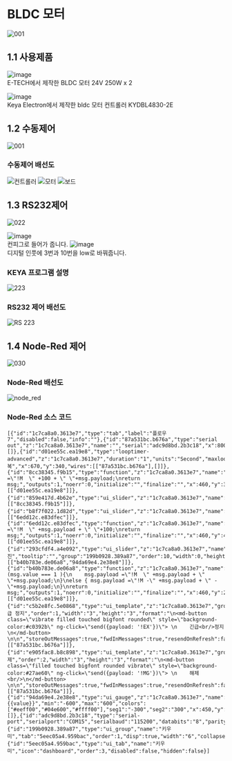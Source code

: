 BLDC 모터
======================
![001](https://user-images.githubusercontent.com/37902752/134831269-0cdb8d24-544b-4778-9f2d-be28e6a3677a.png)

## 1.1 사용제품
![image](https://user-images.githubusercontent.com/37902752/134830443-6e32b122-aa9e-4bbb-8690-4a585405e173.png)   
E-TECH에서 제작한 BLDC 모터 24V 250W x 2

![image](https://user-images.githubusercontent.com/37902752/134830450-aa7533a0-4c3b-47c7-a61e-e39f475ee09d.png)   
Keya Electron에서 제작한 bldc 모터 컨트롤러 KYDBL4830-2E


## 1.2 수동제어
![001](https://user-images.githubusercontent.com/37902752/134831373-808332f4-8413-4f2d-9356-c23a89431118.png)

### 수동제어 배선도
![컨트롤러](https://user-images.githubusercontent.com/37902752/134830890-33462f8b-1d66-4cc3-905d-0c5f54bec8fa.jpg)
![모터](https://user-images.githubusercontent.com/37902752/134830875-d01f7ba6-35f5-47fc-9566-f7f06398532b.jpg)
![보드](https://user-images.githubusercontent.com/37902752/134830857-3f9549b1-d85f-4637-9ee5-43fde834a21c.jpg)
## 1.3 RS232제어
![022](https://user-images.githubusercontent.com/37902752/134831429-5cf94fee-6669-4d21-b9a0-56896782ddda.png)

![image](https://user-images.githubusercontent.com/37902752/134831669-dbf2d038-4408-4900-9e6b-1e306d234b91.png)   
   컨피그로 들어가 줍니다.
![image](https://user-images.githubusercontent.com/37902752/134831740-9161e3c6-b03d-4857-8182-33004521f67d.png)   
디지털 인풋에 3번과 10번을 low로 바꿔줍니다.
### KEYA 프로그램 설명
![223](https://user-images.githubusercontent.com/37902752/134830921-093b6612-a310-40c0-89e5-438df8b847d9.PNG)
### RS232 제어 배선도
![RS 223](https://user-images.githubusercontent.com/37902752/134830378-71aec27b-a991-408c-a01a-20f82deb8618.png)

## 1.4 Node-Red 제어
![030](https://user-images.githubusercontent.com/37902752/134831451-eb674c91-c003-45f5-a38c-2a507f9c4956.png)
### Node-Red 배선도
![node_red](https://user-images.githubusercontent.com/37902752/134830768-dfd20459-1507-41e2-8ac7-74f9393bfd40.png)
### Node-Red 소스 코드

```
[{"id":"1c7ca8a0.3613e7","type":"tab","label":"플로우 7","disabled":false,"info":""},{"id":"87a531bc.b676a","type":"serial out","z":"1c7ca8a0.3613e7","name":"","serial":"adc9d8bd.2b3c18","x":800,"y":180,"wires":[]},{"id":"d01ee55c.ea19e8","type":"looptimer-advanced","z":"1c7ca8a0.3613e7","duration":"1","units":"Second","maxloops":"3600","maxtimeout":"1","maxtimeoutunits":"Hour","name":"반복","x":670,"y":340,"wires":[["87a531bc.b676a"],[]]},{"id":"8cc38345.f9b15","type":"function","z":"1c7ca8a0.3613e7","name":"","func":"msg.payload =\"!M  \" +100 + \" \"+msg.payload;\nreturn msg;","outputs":1,"noerr":0,"initialize":"","finalize":"","x":460,"y":360,"wires":[["d01ee55c.ea19e8"]]},{"id":"859e417d.4b62e","type":"ui_slider","z":"1c7ca8a0.3613e7","name":"","label":"좌","tooltip":"","group":"199b0928.389a87","order":10,"width":0,"height":0,"passthru":true,"outs":"all","topic":"topic","topicType":"str","min":"0","max":"500","step":"100","x":270,"y":360,"wires":[["8cc38345.f9b15"]]},{"id":"b8f7f022.1d82d","type":"ui_slider","z":"1c7ca8a0.3613e7","name":"","label":"우","tooltip":"","group":"199b0928.389a87","order":10,"width":0,"height":0,"passthru":true,"outs":"all","topic":"topic","topicType":"str","min":"0","max":"500","step":"100","x":270,"y":420,"wires":[["6edd12c.e83dfec"]]},{"id":"6edd12c.e83dfec","type":"function","z":"1c7ca8a0.3613e7","name":"","func":"msg.payload =\"!M  \" +msg.payload + \" \"+100;\nreturn msg;","outputs":1,"noerr":0,"initialize":"","finalize":"","x":460,"y":420,"wires":[["d01ee55c.ea19e8"]]},{"id":"293cfdf4.a4e092","type":"ui_slider","z":"1c7ca8a0.3613e7","name":"","label":"전진","tooltip":"","group":"199b0928.389a87","order":10,"width":0,"height":0,"passthru":true,"outs":"all","topic":"topic","topicType":"str","min":"-600","max":"600","step":"100","x":270,"y":260,"wires":[["b40b783e.de06a8","94da69e4.2e38e8"]]},{"id":"b40b783e.de06a8","type":"function","z":"1c7ca8a0.3613e7","name":"","func":"if (msg.value === 1 ){\n    msg.payload =\"!M  \" +msg.payload + \" \"+msg.payload;\n}\nelse { msg.payload =\"!M -\" +msg.payload + \" -\"+msg.payload;\n}\nreturn msg;","outputs":1,"noerr":0,"initialize":"","finalize":"","x":460,"y":260,"wires":[["d01ee55c.ea19e8"]]},{"id":"c5b2e8fc.5e0868","type":"ui_template","z":"1c7ca8a0.3613e7","group":"199b0928.389a87","name":"긴급 정지","order":1,"width":"3","height":"3","format":"\n<md-button class=\"vibrate filled touched bigfont rounded\" style=\"background-color:#c0392b\" ng-click=\"send({payload: '!EX'})\"> \n    긴급<br/>정지\n</md-button> \n\n","storeOutMessages":true,"fwdInMessages":true,"resendOnRefresh":false,"templateScope":"local","x":280,"y":120,"wires":[["87a531bc.b676a"]]},{"id":"e905fac8.b8c898","type":"ui_template","z":"1c7ca8a0.3613e7","group":"199b0928.389a87","name":"해제","order":2,"width":"3","height":"3","format":"\n<md-button class=\"filled touched bigfont rounded vibrate\" style=\"background-color:#27ae60\" ng-click=\"send({payload: '!MG'})\"> \n    해제<br/>\n</md-button> \n\n","storeOutMessages":true,"fwdInMessages":true,"resendOnRefresh":false,"templateScope":"local","x":272.0000305175781,"y":184,"wires":[["87a531bc.b676a"]]},{"id":"94da69e4.2e38e8","type":"ui_gauge","z":"1c7ca8a0.3613e7","name":"","group":"199b0928.389a87","order":15,"width":0,"height":0,"gtype":"gage","title":"gauge","label":"units","format":"{{value}}","min":"-600","max":"600","colors":["#eeff00","#04e600","#ffff00"],"seg1":"-300","seg2":"300","x":450,"y":300,"wires":[]},{"id":"adc9d8bd.2b3c18","type":"serial-port","serialport":"COM15","serialbaud":"115200","databits":"8","parity":"none","stopbits":"1","waitfor":"","dtr":"none","rts":"none","cts":"none","dsr":"none","newline":"","bin":"false","out":"char","addchar":"\\r","responsetimeout":"10000"},{"id":"199b0928.389a87","type":"ui_group","name":"키우미","tab":"5eec05a4.959bac","order":1,"disp":true,"width":"6","collapse":false},{"id":"5eec05a4.959bac","type":"ui_tab","name":"키우미","icon":"dashboard","order":3,"disabled":false,"hidden":false}]
```
